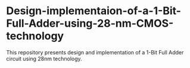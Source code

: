 # Design-implementaion-of-a-1-Bit-Full-Adder-using-28-nm-CMOS-technology
This repository presents design and implementation of a 1-Bit Full Adder circuit using 28nm technology.
